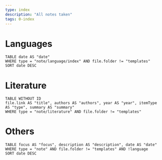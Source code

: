 ```yaml
---
type: index
description: "All notes taken"
tags: 0-index
---
```


# Languages

```dataview
TABLE date AS "date"
WHERE type = "note/language/index" AND file.folder != "templates"
SORT date DESC
```

# Literature

```dataview
TABLE WITHOUT ID
file.link AS "title", authors AS "authors", year AS "year", itemType AS "type", summary AS "summary"
WHERE type = "note/literature" AND file.folder != "templates"
```

# Others

```dataview
TABLE focus AS "focus", description AS "description", date AS "date"
WHERE type = "note" AND file.folder != "templates" AND !language
SORT date DESC
```